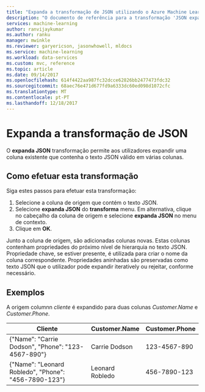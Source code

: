 ```yaml
---
title: "Expanda a transformação de JSON utilizando o Azure Machine Learning Workbench"
description: "O documento de referência para a transformação 'JSON expanda'"
services: machine-learning
author: ranvijaykumar
ms.author: ranku
manager: mwinkle
ms.reviewer: garyericson, jasonwhowell, mldocs
ms.service: machine-learning
ms.workload: data-services
ms.custom: mvc, reference
ms.topic: article
ms.date: 09/14/2017
ms.openlocfilehash: 614f4422aa987fc32dcce62826bb2477473fdc32
ms.sourcegitcommit: 68aec76e471d677fd9a6333dc60ed098d1072cfc
ms.translationtype: MT
ms.contentlocale: pt-PT
ms.lasthandoff: 12/18/2017
---
```

# <a name="expand-json-transformation"></a>Expanda a transformação de JSON
O **expanda JSON** transformação permite aos utilizadores expandir uma coluna existente que contenha o texto JSON válido em várias colunas.

## <a name="how-to-perform-this-transformation"></a>Como efetuar esta transformação

Siga estes passos para efetuar esta transformação:
1. Selecione a coluna de origem que contém o texto JSON.
2. Selecione **expanda JSON** do **transforma** menu. Em alternativa, clique no cabeçalho da coluna de origem e selecione **expanda JSON** no menu de contexto. 
3. Clique em **OK**. 
 
Junto a coluna de origem, são adicionadas colunas novas. Estas colunas contenham propriedades do próximo nível de hierarquia no texto JSON. Propriedade chave, se estiver presente, é utilizada para criar o nome da coluna correspondente. Propriedades aninhadas são preservadas como texto JSON que o utilizador pode expandir iteratively ou rejeitar, conforme necessário.

## <a name="examples"></a>Exemplos

A origem columnn *cliente* é expandido para duas colunas *Customer.Name* e *Customer.Phone*.

| Cliente                                                | Customer.Name   | Customer.Phone |
|---------------------------------------------------------|-----------------|----------------|
| {"Name": "Carrie Dodson", "Phone": "123-4567-890"}   | Carrie Dodson   | 123-4567-890   |
| {"Name": "Leonard Robledo", "Phone": "456-7890-123"} | Leonard Robledo | 456-7890-123   |

